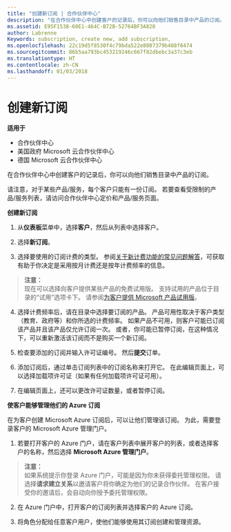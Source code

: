 ```yaml
---
title: "创建新订阅 | 合作伙伴中心"
description: "在合作伙伴中心中创建客户的记录后，你可以向他们销售目录中产品的订阅。"
ms.assetid: E95F1538-60E1-464C-B72B-52764BF3A820
author: Labrenne
Keywords: subscription, create new, add subscription,
ms.openlocfilehash: 22c19d5f8530f4c79bda522e8087379b488f6474
ms.sourcegitcommit: 86b5aa793bc453219246c667f82dbebc3a37c3eb
ms.translationtype: HT
ms.contentlocale: zh-CN
ms.lasthandoff: 01/03/2018
---
```

# <a name="create-a-new-subscription"></a>创建新订阅

**适用于**

-  合作伙伴中心
-  美国政府 Microsoft 云合作伙伴中心
-  德国 Microsoft 云合作伙伴中心

在合作伙伴中心中创建客户的记录后，你可以向他们销售目录中产品的订阅。

请注意，对于某些产品/服务，每个客户只能有一份订阅。 若要查看受限制的产品/服务列表，请访问合作伙伴中心定价和产品/服务页面。 


**创建新订阅**

1.  从**仪表板**菜单中，选择**客户**，然后从列表中选择客户。

2.  选择**新订阅**。

3.  选择要使用的订阅计费的类型。  参阅[关于新计费功能的常见问题解答](faq-about-new-billing-features.md)，可获取有助于你决定是采用按月计费还是按年计费频率的信息。
 
 >**注意：**<br> 现在可以选择向客户提供某些产品的免费试用版。 支持试用的产品位于目录的“试用”选项卡下。 请参阅[为客户提供 Microsoft 产品试用版](offer-your-customers-trials-of-microsoft-products.md)。

 
4. 选择计费频率后，请在目录中选择要订阅的产品。 产品可用性取决于客户类型（教育、政府等）和你所选的计费频率。 如果产品不可用，则客户可能已订阅该产品并且该产品仅允许订阅一次。 或者，你可能已暂停订阅，在这种情况下，可以重新激活该订阅而不是购买一个新订阅。

5. 检查要添加的订阅并输入许可证编号。 然后**提交**订单。

6.  添加订阅后，通过单击订阅列表中的订阅名称来打开它。 在此编辑页面上，可以选择加载项许可证（如果有任何加载项许可证可用）。

7.  在编辑页面上，还可以更改许可证数量，或者暂停订阅。


**使客户能够管理他们的 Azure 订阅**

在为客户创建 Microsoft Azure 订阅后，可以让他们管理该订阅。 为此，需要登录客户的 Microsoft Azure 管理门户。 

1.  若要打开客户的 Azure 门户，请在客户列表中展开客户的列表，或者选择客户的名称，然后选择 **Microsoft Azure 管理门户**。
    
 >**注意：** <br> 如果系统提示你登录 Azure 门户，可能是因为你未获得委托管理权限。 请选择**请求建立关系**以邀请客户将你确定为他们的记录合作伙伴。 在客户接受你的邀请后，会自动向你授予委托管理权限。 

2.  在 Azure 门户中，打开客户的订阅列表并选择客户的 Azure 订阅。

3.  将角色分配给任意客户用户，使他们能够使用其订阅创建和管理资源。

 




